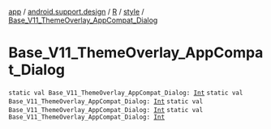 [app](../../../index.md) / [android.support.design](../../index.md) / [R](../index.md) / [style](index.md) / [Base_V11_ThemeOverlay_AppCompat_Dialog](.)

# Base_V11_ThemeOverlay_AppCompat_Dialog

`static val Base_V11_ThemeOverlay_AppCompat_Dialog: `[`Int`](https://kotlinlang.org/api/latest/jvm/stdlib/kotlin/-int/index.html)
`static val Base_V11_ThemeOverlay_AppCompat_Dialog: `[`Int`](https://kotlinlang.org/api/latest/jvm/stdlib/kotlin/-int/index.html)
`static val Base_V11_ThemeOverlay_AppCompat_Dialog: `[`Int`](https://kotlinlang.org/api/latest/jvm/stdlib/kotlin/-int/index.html)
`static val Base_V11_ThemeOverlay_AppCompat_Dialog: `[`Int`](https://kotlinlang.org/api/latest/jvm/stdlib/kotlin/-int/index.html)